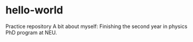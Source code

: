 # hello-world
Practice repository
A bit about myself: Finishing the second year in physics PhD program at NEU.
